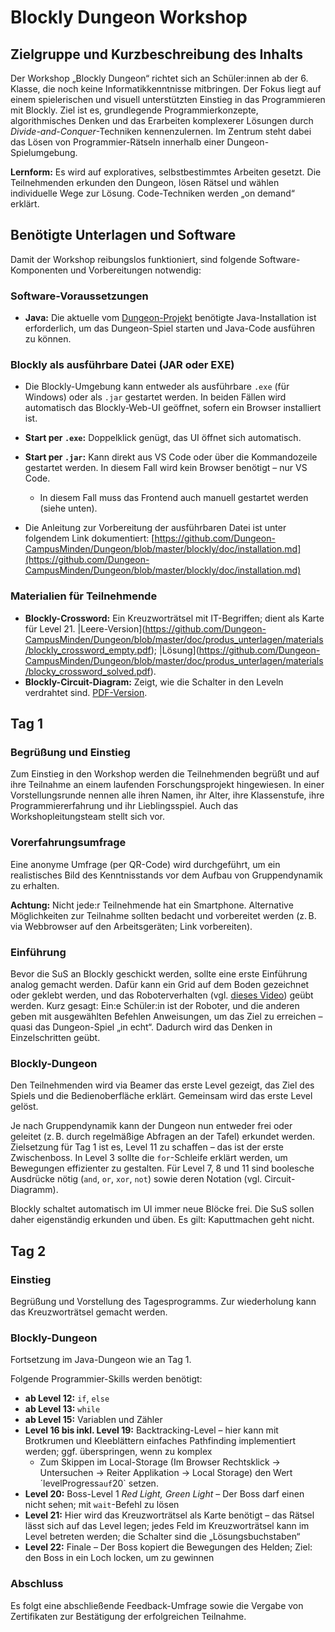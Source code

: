 # Blockly Dungeon Workshop

## Zielgruppe und Kurzbeschreibung des Inhalts

Der Workshop „Blockly Dungeon“ richtet sich an Schüler\:innen ab der 6. Klasse, die noch keine Informatikkenntnisse mitbringen. Der Fokus liegt auf einem spielerischen und visuell unterstützten Einstieg in das Programmieren mit Blockly.
Ziel ist es, grundlegende Programmierkonzepte, algorithmisches Denken und das Erarbeiten komplexerer Lösungen durch *Divide-and-Conquer*-Techniken kennenzulernen.
Im Zentrum steht dabei das Lösen von Programmier-Rätseln innerhalb einer Dungeon-Spielumgebung.

**Lernform:** Es wird auf exploratives, selbstbestimmtes Arbeiten gesetzt. Die Teilnehmenden erkunden den Dungeon, lösen Rätsel und wählen individuelle Wege zur Lösung. Code-Techniken werden „on demand“ erklärt.

## Benötigte Unterlagen und Software

Damit der Workshop reibungslos funktioniert, sind folgende Software-Komponenten und Vorbereitungen notwendig:

### Software-Voraussetzungen

* **Java:** Die aktuelle vom [Dungeon-Projekt](https://github.com/Dungeon-CampusMinden/Dungeon) benötigte Java-Installation ist erforderlich, um das Dungeon-Spiel starten und Java-Code ausführen zu können.

### Blockly als ausführbare Datei (JAR oder EXE)

* Die Blockly-Umgebung kann entweder als ausführbare `.exe` (für Windows) oder als `.jar` gestartet werden. In beiden Fällen wird automatisch das Blockly-Web-UI geöffnet, sofern ein Browser installiert ist.
* **Start per `.exe`:** Doppelklick genügt, das UI öffnet sich automatisch.
* **Start per `.jar`:** Kann direkt aus VS Code oder über die Kommandozeile gestartet werden. In diesem Fall wird kein Browser benötigt – nur VS Code.

  * In diesem Fall muss das Frontend auch manuell gestartet werden (siehe unten).
* Die Anleitung zur Vorbereitung der ausführbaren Datei ist unter folgendem Link dokumentiert:
  [https://github.com/Dungeon-CampusMinden/Dungeon/blob/master/blockly/doc/installation.md](https://github.com/Dungeon-CampusMinden/Dungeon/blob/master/blockly/doc/installation.md)

### Materialien für Teilnehmende

* **Blockly-Crossword:** Ein Kreuzworträtsel mit IT-Begriffen; dient als Karte für Level 21. |Leere-Version](https://github.com/Dungeon-CampusMinden/Dungeon/blob/master/doc/produs_unterlagen/materials/blockly_crossword_empty.pdf);  |Lösung](https://github.com/Dungeon-CampusMinden/Dungeon/blob/master/doc/produs_unterlagen/materials/blocky_crossword_solved.pdf).
* **Blockly-Circuit-Diagram:** Zeigt, wie die Schalter in den Leveln verdrahtet sind. [PDF-Version](https://github.com/Dungeon-CampusMinden/Dungeon/blob/master/doc/produs_unterlagen/materials/blockly_circuit_diagram.pdf).

## Tag 1

### Begrüßung und Einstieg

Zum Einstieg in den Workshop werden die Teilnehmenden begrüßt und auf ihre Teilnahme an einem laufenden Forschungsprojekt hingewiesen.
In einer Vorstellungsrunde nennen alle ihren Namen, ihr Alter, ihre Klassenstufe, ihre Programmiererfahrung und ihr Lieblingsspiel. Auch das Workshopleitungsteam stellt sich vor.

### Vorerfahrungsumfrage

Eine anonyme Umfrage (per QR-Code) wird durchgeführt, um ein realistisches Bild des Kenntnisstands vor dem Aufbau von Gruppendynamik zu erhalten.

**Achtung:** Nicht jede\:r Teilnehmende hat ein Smartphone. Alternative Möglichkeiten zur Teilnahme sollten bedacht und vorbereitet werden (z. B. via Webbrowser auf den Arbeitsgeräten; Link vorbereiten).

### Einführung

Bevor die SuS an Blockly geschickt werden, sollte eine erste Einführung analog gemacht werden.
Dafür kann ein Grid auf dem Boden gezeichnet oder geklebt werden, und das Roboterverhalten (vgl. [dieses Video](https://www.youtube.com/watch?v=nwMeINjRl6Y)) geübt werden.
Kurz gesagt: Ein\:e Schüler\:in ist der Roboter, und die anderen geben mit ausgewählten Befehlen Anweisungen, um das Ziel zu erreichen – quasi das Dungeon-Spiel „in echt“.
Dadurch wird das Denken in Einzelschritten geübt.

### Blockly-Dungeon

Den Teilnehmenden wird via Beamer das erste Level gezeigt, das Ziel des Spiels und die Bedienoberfläche erklärt.
Gemeinsam wird das erste Level gelöst.

Je nach Gruppendynamik kann der Dungeon nun entweder frei oder geleitet (z. B. durch regelmäßige Abfragen an der Tafel) erkundet werden.
Zielsetzung für Tag 1 ist es, Level 11 zu schaffen – das ist der erste Zwischenboss.
In Level 3 sollte die `for`-Schleife erklärt werden, um Bewegungen effizienter zu gestalten.
Für Level 7, 8 und 11 sind boolesche Ausdrücke nötig (`and`, `or`, `xor`, `not`) sowie deren Notation (vgl. Circuit-Diagramm).

Blockly schaltet automatisch im UI immer neue Blöcke frei. Die SuS sollen daher eigenständig erkunden und üben.
Es gilt: Kaputtmachen geht nicht.

## Tag 2

### Einstieg

Begrüßung und Vorstellung des Tagesprogramms.
Zur wiederholung kann das Kreuzworträtsel gemacht werden. 

### Blockly-Dungeon

Fortsetzung im Java-Dungeon wie an Tag 1.

Folgende Programmier-Skills werden benötigt:

* **ab Level 12:** `if`, `else`
* **ab Level 13:** `while`
* **ab Level 15:** Variablen und Zähler
* **Level 16 bis inkl. Level 19:** Backtracking-Level – hier kann mit Brotkrumen und Kleeblättern einfaches Pathfinding implementiert werden; ggf. überspringen, wenn zu komplex
  * Zum Skippen im Local-Storage (Im Browser Rechtsklick -> Untersuchen -> Reiter Applikation -> Local Storage) den Wert ´levelProgress` auf `20` setzen.
* **Level 20:** Boss-Level 1 *Red Light, Green Light* – Der Boss darf einen nicht sehen; mit `wait`-Befehl zu lösen
* **Level 21:** Hier wird das Kreuzworträtsel als Karte benötigt – das Rätsel lässt sich auf das Level legen; jedes Feld im Kreuzworträtsel kann im Level betreten werden; die Schalter sind die „Lösungsbuchstaben“
* **Level 22:** Finale – Der Boss kopiert die Bewegungen des Helden; Ziel: den Boss in ein Loch locken, um zu gewinnen

### Abschluss

Es folgt eine abschließende Feedback-Umfrage sowie die Vergabe von Zertifikaten zur Bestätigung der erfolgreichen Teilnahme.
